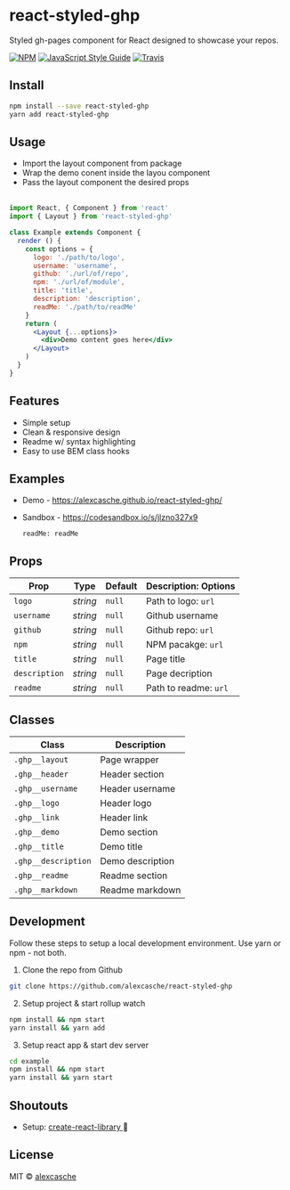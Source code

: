 react-styled-ghp
===============

Styled gh-pages component for React designed to showcase your repos.

[![NPM](https://img.shields.io/npm/v/react-styled-ghp.svg)](https://www.npmjs.com/package/react-styled-ghp) 
[![JavaScript Style Guide](https://img.shields.io/badge/code_style-prettier-ff69b4.svg?style=flat-circle)](https://github.com/prettier/prettier)
[![Travis](https://img.shields.io/travis/alexcasche/react-styled-ghp.svg)](https://img.shields.io/travis/alexcasche/react-styled-ghp)


Install
---------------

```bash
npm install --save react-styled-ghp
yarn add react-styled-ghp
```

Usage
---------------
- Import the layout component from package
- Wrap the demo conent inside the layou component
- Pass the layout component the desired props
<br/><br/>

```jsx
import React, { Component } from 'react'
import { Layout } from 'react-styled-ghp'

class Example extends Component {
  render () {
    const options = {
      logo: './path/to/logo',
      username: 'username',
      github: './url/of/repo',
      npm: './url/of/module',
      title: 'title',
      description: 'description',
      readMe: './path/to/readMe'
    }
    return (
      <Layout {...options}>
        <div>Demo content goes here</div>
      </Layout>
    )
  }
}
```

Features
---------------
- Simple setup
- Clean & responsive design
- Readme w/ syntax highlighting
- Easy to use BEM class hooks

Examples
---------------
- Demo - https://alexcasche.github.io/react-styled-ghp/
- Sandbox - https://codesandbox.io/s/jlzno327x9


      readMe: readMe

Props
---------------

| Prop              | Type        | Default          |   Description: Options   |
|-------------------|-------------|------------------|--------------------------|
| `logo`            |  _string_   |  `null`          | Path to logo: `url`      |
| `username`        |  _string_   |  `null`          | Github username          |
| `github`          |  _string_   |  `null`          | Github repo: `url`       |
| `npm`             |  _string_   |  `null`          | NPM pacakge: `url`       |
| `title`           |  _string_   |  `null`          | Page title               |
| `description`     |  _string_   |  `null`          | Page decription          |
| `readme`          |  _string_   |  `null`          | Path to readme: `url`    |

Classes
---------------
| Class                    | Description          |
|--------------------------|----------------------|
| `.ghp__layout`           |  Page wrapper        |
| `.ghp__header`           |  Header section      |
| `.ghp__username`         |  Header username     |
| `.ghp__logo`             |  Header logo         |
| `.ghp__link`             |  Header link         |
| `.ghp__demo`             |  Demo section        |
| `.ghp__title`            |  Demo title          |
| `.ghp__description`      |  Demo description    |
| `.ghp__readme`           |  Readme section      |
| `.ghp__markdown`         |  Readme markdown     |


Development
---------------
Follow these steps to setup a local development environment.  Use yarn or npm - not both.
1. Clone the repo from Github

```bash
git clone https://github.com/alexcasche/react-styled-ghp
```

2. Setup project & start rollup watch

```bash
npm install && npm start
yarn install && yarn add
```

3. Setup react app & start dev server

```bash
cd example
npm install && npm start
yarn install && yarn start
```

Shoutouts
---------------
- Setup: [ create-react-library ](https://github.com/transitive-bullshit/create-react-library) 🙌


License
---------------

MIT © [alexcasche](https://github.com/alexcasche)